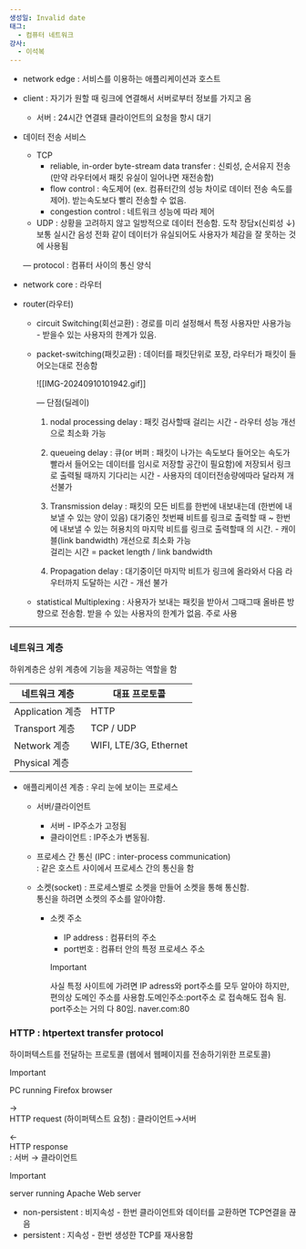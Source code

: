 ```yaml
---
생성일: Invalid date
태그:
  - 컴퓨터 네트워크
강사:
  - 이석복
---
```

- network edge : 서비스를 이용하는 애플리케이션과 호스트
- client : 자기가 원할 때 링크에 연결해서 서버로부터 정보를 가지고 옴
    - 서버 : 24시간 연결돼 클라이언트의 요청을 항시 대기
- 데이터 전송 서비스
    
    - TCP
        - reliable, in-order byte-stream data transfer : 신뢰성, 순서유지 전송 (만약 라우터에서 패킷 유실이 일어나면 재전송함)
        - flow control : 속도제어 (ex. 컴퓨터간의 성능 차이로 데이터 전송 속도를 제어). 받는속도보다 빨리 전송할 수 없음.
        - congestion control : 네트워크 성능에 따라 제어
    - UDP : 상황을 고려하지 않고 일방적으로 데이터 전송함. 도착 장담x(신뢰성 ↓)  
        보통 실시간 음성 전화 같이 데이터가 유실되어도 사용자가 체감을 잘 못하는 것에 사용됨  
        
    
    — protocol : 컴퓨터 사이의 통신 양식
    
- network core : 라우터
- router(라우터)
    - circuit Switching(회선교환) : 경로를 미리 설정해서 특정 사용자만 사용가능 - 받을수 있는 사용자의 한계가 있음.
    - packet-switching(패킷교환) : 데이터를 패킷단위로 포장, 라우터가 패킷이 들어오는대로 전송함
        
        ![[IMG-20240910101942.gif]]
        
        — 단점(딜레이)
        
        1. nodal processing delay : 패킷 검사할때 걸리는 시간 - 라우터 성능 개선으로 최소화 가능
        2. queueing delay : 큐(or 버퍼 : 패킷이 나가는 속도보다 들어오는 속도가 빨라서 들어오는 데이터를 임시로 저장할 공간이 필요함)에 저장되서 링크로 출력될 때까지 기다리는 시간 - 사용자의 데이터전송량에따라 달라져 개선불가
        3. Transmission delay : 패킷의 모든 비트를 한번에 내보내는데 (한번에 내보낼 수 있는 양이 있음) 대기중인 첫번째 비트를 링크로 출력할 때 ~ 한번에 내보낼 수 있는 허용치의 마지막 비트를 링크로 출력할때 의 시간. - 캐이블(link bandwidth) 개선으로 최소화 가능  
            걸리는 시간 = packet length / link bandwidth  
            
        4. Propagation delay : 대기중이던 마지막 비트가 링크에 올라와서 다음 라우터까지 도달하는 시간 - 개선 불가
    - statistical Multiplexing : 사용자가 보내는 패킷을 받아서 그때그때 올바른 방향으로 전송함. 받을 수 있는 사용자의 한계가 없음. 주로 사용

---

### 네트워크 계층

하위계층은 상위 계층에 기능을 제공하는 역할을 함

|네트워크 계층|대표 프로토콜|
|---|---|
|Application 계층|HTTP|
|Transport 계층|TCP / UDP|
|Network 계층|WIFI, LTE/3G, Ethernet|
|Physical 계층||

- 애플리케이션 계층 : 우리 눈에 보이는 프로세스
    
    - 서버/클라이언트
        - 서버 - IP주소가 고정됨
        - 클라이언트 : IP주소가 변동됨.
    - 프로세스 간 통신 (IPC : inter-process communication)  
        : 같은 호스트 사이에서 프로세스 간의 통신을 함  
        
    - 소켓(socket) : 프로세스별로 소켓을 만들어 소켓을 통해 통신함.  
        통신을 하려면 소켓의 주소를 알아야함.  
        - 소켓 주소
            
            - IP address : 컴퓨터의 주소
            - port번호 : 컴퓨터 안의 특정 프로세스 주소
            
            > [!important]  
            > 사실 특정 사이트에 가려면 IP adress와 port주소를 모두 알아야 하지만, 편의상 도메인 주소를 사용함.도메인주소:port주소 로 접속해도 접속 됨. port주소는 거의 다 80임. naver.com:80  
            
    
      
    

### HTTP : htpertext transfer protocol

하이퍼텍스트를 전달하는 프로토콜 (웹에서 웹페이지를 전송하기위한 프로토콜)

> [!important]  
> PC running Firefox browser  

→  
HTTP request (하이퍼텍스트 요청) : 클라이언트→서버  

←  
HTTP response  
: 서버 → 클라이언트  

> [!important]  
> server running Apache Web server  

- non-persistent : 비지속성 - 한번 클라이언트와 데이터를 교환하면 TCP연결을 끊음
- persistent : 지속성 - 한번 생성한 TCP를 재사용함